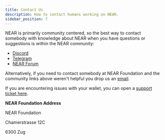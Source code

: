 ```yaml
---
title: Contact Us
description: How to contact humans working on NEAR.
sidebar_position: 7
---
```


NEAR is primarily community centered, so the best way to contact somebody with knowledge about NEAR when you have questions or suggestions is within the NEAR community:

- [Discord](https://discord.com/invite/UY9Xf2k)
- [Telegram](https://t.me/cryptonear)
- [NEAR Forum](https://gov.near.org/)

Alternatively, if you need to contact somebody at NEAR Foundation and the community links above weren't helpful you drop us an [email](mailto:hello@near.foundation).

If you are encountering issues with your wallet, you can open a [support ticket here](https://nearhelp.zendesk.com/hc/en-us).

**NEAR Foundation Address**

NEAR Foundation

Chamerstrasse 12C

6300 Zug
